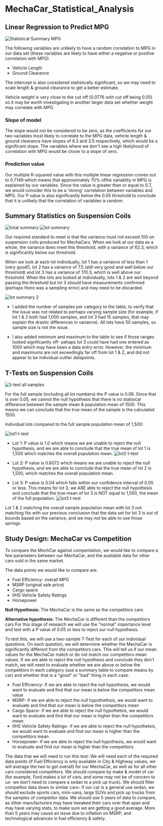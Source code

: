 # MechaCar_Statistical_Analysis

## Linear Regression to Predict MPG

   ![Statistical Summary MPG](https://user-images.githubusercontent.com/85597801/137787054-6aca5d49-138b-4fa6-bbb6-25308e198347.png)

The following variables are unlikely to have a random correlation to MPG in our data set (these variables are likely to have either a negative or positive correlation with MPG)
 - Vehicle Length
 - Ground Clearance
 
The intercept is also considered statistically significant, so we may need to scale length & ground clearance to get a better estimate. 

Vehicle weight is very close to the cut off (0.0776 with cut off being 0.05) so it may be worth investigating in another larger data set whether weight may correlate with MPG. 

### Slope of model
The slope would not be considered to be zero, as the coefficients for our two variables most likely to correlate to the MPG data, vehicle length & ground clearance have slopes of 6.3 and 3.5 respectively, which would be a significant slope. The variables where we don't see a high likelyhood of correlation with MPG would be closer to a slope of zero. 

### Prediction value
Our multiple R-squared value with this multiple linear regression comes out to 0.7149 which means that approximately 70% ofthe variablity in MPG is explained by our variables. Since the value is greater than or equal to 0.7, we would consider this to be a 'strong' correlation between variables and MPG. Our P value is also significantly below the 0.05 threshold to conclude that it is unlikely that the correlation of variables is random. 

## Summary Statistics on Suspension Coils
![total summary](https://user-images.githubusercontent.com/85597801/137787191-7ac09fc9-cad0-4ef2-a3c3-61392a30362f.png)
![lot summary](https://user-images.githubusercontent.com/85597801/137787297-5f309f44-2b01-4d1b-b9cb-9a268cb7945f.png)

Our required standard to meet is that the variance must not exceed 100 on suspension coils produced for MechaCars. When we look at our data as a whole, the variance does meet this threshold, with a variance of 62.3, which is significantly below our threshold. 

When we look at each lot individually, lot 1 has a variance of less than 1 (very good!), lot 2 has a variance of 7.5 (still very good and well below our threshold) 
and lot 3 has a variance of 170.3, which is well above our threshold. When the lots are looked at individually, lots 1 & 2 are well beyond passing the threshold but lot 3 should have measurements confirmed (perhaps there was a sampling error) and may need to be discarded. 


![lot summary 2](https://user-images.githubusercontent.com/85597801/137787327-4a80fb36-e059-4f41-880b-8bd4b2ab31c0.png)

 - I added the number of samples per category to the table, to verify that the issue was not related to perhaps varying sample size (for example, if lot 1 & 2 both had 1,000 samples, and lot 3 had 15 samples, that may explain the drastic differences in variance). All lots have 50 samples, so sample size is not the issue. 

 - I also added minimum and maximum to the table to see if those ranges looked significantly off- pehaps lot 3 could have had one entered as 1000 which may have been a data entry error. However, the minimum and maximums are not exceedingly far off from lot 1 & 2, and did not appear to be individual outlier datapoints. 

## T-Tests on Suspension Coils
![t-test all samples](https://user-images.githubusercontent.com/85597801/137787371-d5eb0a45-6981-449e-94b0-a623e2be7d37.png)

For the full sample (including all lot numbers) the P value is 0.06. Since that is over 0.05, we cannot the null hypothesis that there is no statisical difference between the sample mean & population mean of 1500. This means we can conclude that the true mean of the sample is the calculated 1500.

Individual lots compared to the full sample population mean of 1,500:

 ![lot1 t-test](https://user-images.githubusercontent.com/85597801/137787398-496f61e5-5003-4dd0-9d22-2182e82ca7ca.png)

 - Lot 1: P value is 1.0 which means we are unable to reject the null hypothesis, and we are able to conclude that the true mean of lot 1 is 1,500 which matches the overall population mean.
 ![lot2 t-test](https://user-images.githubusercontent.com/85597801/137787424-704f595d-6a7a-43e7-8fc1-2ef46a67b1cc.png)

 - Lot 2: P value is 0.6072 which means we are unable to reject the null hypothesis, and we are able to conclude that the true mean of lot 2 is 1,500, which matches the overall population mean. 
 - Lot 3: P value is 0.04 which falls within our confidence interval of 0.05 or less. This means for lot 3, we ARE able to reject the null hypothesis and conclude that the true mean of lot 3 is NOT equal to 1,500, the mean of the full population. 
![lot3 t-test](https://user-images.githubusercontent.com/85597801/137787451-bdc35a74-d1a0-4cd0-b647-bb79a44d6513.png)

Lot 1 & 2 matching the overall sample population mean with lot 3 not matching fits with our previous conclusion that the data set for lot 3 is out of bounds based on the variance, and we may not be able to use those springs. 

## Study Design: MechaCar vs Competition

To compare the MechCar against compentation, we would like to compare a few parameters between our MechaCar, and the available data for other cars sold in the same market. 

The data points we would like to compare are:
 - Fuel Efficiency- overall MPG
 - MSRP (original sale price)
 - Cargo space
 - IIHS Vehicle Safety Ratings
 - Horsepower

**Null Hypothesis:** The MechaCar is the same as the competitors cars

**Alternative hypothesis:** The MechaCar is different than the competitors cars
For this stage of research we will use the "normal" importance level and test with a P value of 0.05 or less to reject our null hypothesis. 

To test this, we will use a two-sample T-Test for each of our individual questions. On each question, we will determine whether the MechaCar is significantly different from the competitors cars. This will tell us if our mean values for the MechaCar match or do not match our competitors mean values. If we are able to reject the null hypothesis and conclude they don't match, we will need to evaluate whether we are above or below the competitors in each category (use a summary table to compare means by car)
and whether that is a "good" or "bad" thing in each case. 
 - Fuel Efficiency- if we are able to reject the null hypothesis, we would want to evaluate and find that our mean is below the competitors mean value
 - MSRP- if we are able to reject the null hypothethsis, we would want to evaluate and find that our mean is below the competitors mean
 - Cargo Space- if we are able to reject the null hypothetsis, we would want to evaluate and find that our mean is higher than the competitors mean
 - IIHS Vehicle Safety Ratings- if we are able to reject the null hypothetsis, we would want to evaluate and find our mean is higher than the competitors mean
 - Horsepower- if we are able to reject the null hypothesis, we would want to evaluate and find our mean is higher than the competitors

The data that we will need to run this test: We will need each of the required data points (if Fuel Efficiency is only available in City & Highway values, we will average the two to get overall)
for our MechaCar, as well as for all other cars considered competitors. We should compare by make & model of car (for example, Ford makes a lot of cars, and some may not be of concern to us- we don't need to compare a sedan to a pick up truck). 
We should filter competitor data down to similar cars- if our car is a general use sedan, we should exclude sports cars, mini-vans, large SUVs and pick up trucks from the samples of competitor data. 
We should use 5 years of data to compare, as other manufacturers may have tweaked their cars over that span and may have varying stats, to make sure we are getting a good average. More than 5 years may cause an issue due to 
inflation on MSRP, and technological advances in fuel efficiency & safety. 

